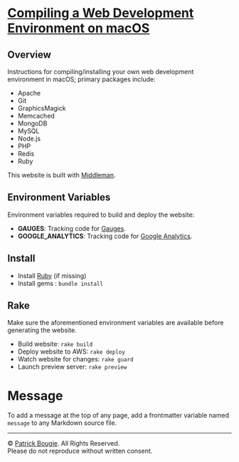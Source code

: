 # [Compiling a Web Development Environment on macOS](https://mac-dev-env.patrickbougie.com/)


## Overview

Instructions for compiling/installing your own web development environment in macOS; primary packages include:

- Apache
- Git
- GraphicsMagick
- Memcached
- MongoDB
- MySQL
- Node.js
- PHP
- Redis
- Ruby

This website is built with [Middleman](https://middlemanapp.com/).


## Environment Variables

Environment variables required to build and deploy the website:

- **GAUGES**: Tracking code for [Gauges](https://get.gaug.es/).
- **GOOGLE_ANALYTICS**: Tracking code for [Google Analytics](https://google.com/analytics).


## Install

- Install [Ruby](https://www.ruby-lang.org/) (if missing)
- Install gems : `bundle install`


## Rake

Make sure the aforementioned environment variables are available before generating the website.

- Build website: `rake build`
- Deploy website to AWS: `rake deploy`
- Watch website for changes: `rake guard`
- Launch preview server: `rake preview`


# Message

To add a message at the top of any page, add a frontmatter variable named `message` to any Markdown source file.


---

© [Patrick Bougie](https://patrickbougie.com/).
All Rights Reserved.  
Please do not reproduce without written consent.
